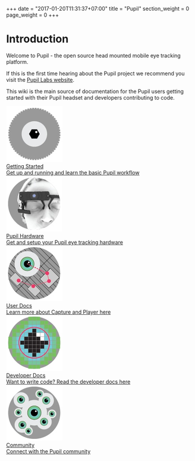 +++
date = "2017-01-20T11:31:37+07:00"
title = "Pupil"
section_weight = 0
page_weight = 0
+++

# Introduction

Welcome to Pupil - the open source head mounted mobile eye tracking platform.

If this is the first time hearing about the Pupil project we recommend you visit the [Pupil Labs website](https://pupil-labs.com).

This wiki is the main source of documentation for the Pupil users getting started with their Pupil headset and developers contributing to code.

<div class="content-container">
	<div class="horizontal-divide">
		<a href="#getting-started">
			<div class="item-hori">
				<img class="intro-image" src="/images/icons/Pupil_Logo_wiki-03.jpg">
				<div class="img-content">
					<div class="header">Getting Started</div>
					Get up and running and learn the basic Pupil workflow
				</div>
			</div>
		</a>
		<a href="#pupil-hardware">
			<div class="item-hori">
				<img class="intro-image" src="/images/icons/Pupil_Logo_wiki-01.jpg">
				<div class="img-content">
					<div class="header">Pupil Hardware</div>
					Get and setup your Pupil eye tracking hardware
				</div>
			</div>
		</a>
		<a href="#user-docs">
			<div class="item-hori">
				<img class="intro-image" src="/images/icons/Pupil_Logo_wiki-04.jpg">
				<div class="img-content">
					<div class="header">User Docs</div>
					Learn more about Capture and Player here
				</div>
			</div>
		</a>
		<a href="#developer-docs">
			<div class="item-hori">
				<img class="intro-image" src="/images/icons/Pupil_Logo_wiki-05.jpg">
				<div class="img-content">
					<div class="header">Developer Docs</div>
					Want to write code? Read the developer docs here
				</div>
			</div>
		</a>
		<a href="#community">
			<div class="item-hori">
				<img class="intro-image" src="/images/icons/Pupil_Logo_wiki-02.jpg">
				<div class="img-content">
					<div class="header">Community</div>
					Connect with the Pupil community
				</div>
			</div>
		</a>
	</div>
</div>